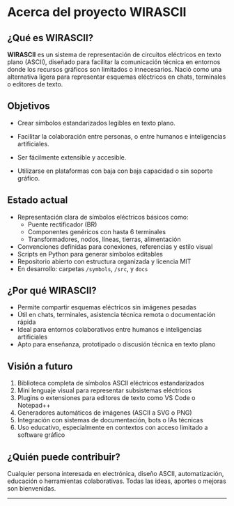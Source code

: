 # Acerca del proyecto WIRASCII

## ¿Qué es WIRASCII?

**WIRASCII** es un sistema de representación de circuitos eléctricos en texto plano (ASCII), diseñado para facilitar la comunicación técnica en entornos donde los recursos gráficos son limitados o innecesarios. Nació como una alternativa ligera para representar esquemas eléctricos en chats, terminales o editores de texto.

## Objetivos

- Crear símbolos estandarizados legibles en texto plano.

- Facilitar la colaboración entre personas, o entre humanos e inteligencias artificiales.

- Ser fácilmente extensible y accesible.

- Utilizarse en plataformas con baja con baja capacidad o sin soporte gráfico.

## Estado actual

- Representación clara de símbolos eléctricos básicos como:
  - Puente rectificador (BR)
  - Componentes genéricos con hasta 6 terminales
  - Transformadores, nodos, líneas, tierras, alimentación
- Convenciones definidas para conexiones, referencias y estilo visual
- Scripts en Python para generar símbolos editables
- Repositorio abierto con estructura organizada y licencia MIT
- En desarrollo: carpetas `/symbols`, `/src`, y `docs`

## ¿Por qué WIRASCII?

- Permite compartir esquemas eléctricos sin imágenes pesadas
- Útil en chats, terminales, asistencia técnica remota o documentación rápida
- Ideal para entornos colaborativos entre humanos e inteligencias artificiales
- Apto para enseñanza, prototipado o discusión técnica en texto plano

## Visión a futuro

1. Biblioteca completa de símbolos ASCII eléctricos estandarizados
2. Mini lenguaje visual para representar subsistemas eléctricos
3. Plugins o extensiones para editores de texto como VS Code o Notepad++
4. Generadores automáticos de imágenes (ASCII a SVG o PNG)
5. Integración con sistemas de documentación, bots o IAs técnicas
6. Uso educativo, especialmente en contextos con acceso limitado a software gráfico

## ¿Quién puede contribuir?

Cualquier persona interesada en electrónica, diseño ASCII, automatización, educación o herramientas colaborativas. Todas las ideas, aportes o mejoras son bienvenidas.

---
